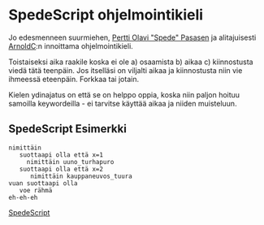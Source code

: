 
# SpedeScript ohjelmointikieli

Jo edesmenneen suurmiehen, [Pertti Olavi "Spede" Pasasen](https://en.wikipedia.org/wiki/Spede_Pasanen) ja alitajuisesti [ArnoldC](http://lhartikk.github.io/ArnoldC/):n innoittama ohjelmointikieli.

Toistaiseksi aika raakile koska ei ole a) osaamista b) aikaa c) kiinnostusta viedä tätä teenpäin. Jos itselläsi on viljalti aikaa ja kiinnostusta niin vie ihmeessä eteenpäin. Forkkaa tai jotain.

Kielen ydinajatus on että se on helppo oppia, koska niin paljon hoituu samoilla keywordeilla - ei tarvitse käyttää aikaa ja niiden muisteluun.

## SpedeScript Esimerkki

```
nimittäin
   suottaapi olla että x=1
     nimittäin uuno_turhapuro
   suottaapi olla että x=2
      nimittäin kauppaneuvos_tuura
vuan suottaapi olla
   voe rähmä
eh-eh-eh
```

[SpedeScript](https://janit.iki.fi/spedescript/)
